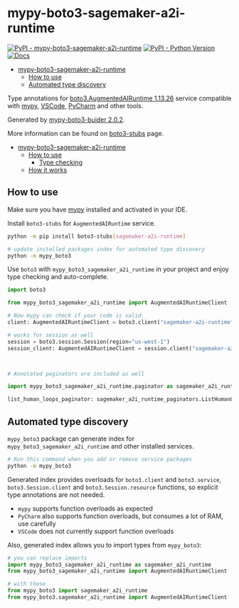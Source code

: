 # mypy-boto3-sagemaker-a2i-runtime

[![PyPI - mypy-boto3-sagemaker-a2i-runtime](https://img.shields.io/pypi/v/mypy-boto3-sagemaker-a2i-runtime.svg?color=blue)](https://pypi.org/project/mypy-boto3-sagemaker-a2i-runtime)
[![PyPI - Python Version](https://img.shields.io/pypi/pyversions/mypy-boto3-sagemaker-a2i-runtime.svg?color=blue)](https://pypi.org/project/mypy-boto3-sagemaker-a2i-runtime)
[![Docs](https://img.shields.io/readthedocs/mypy-boto3-builder.svg?color=blue)](https://mypy-boto3-builder.readthedocs.io/)

- [mypy-boto3-sagemaker-a2i-runtime](#mypy-boto3-sagemaker-a2i-runtime)
  - [How to use](#how-to-use)
  - [Automated type discovery](#automated-type-discovery)


Type annotations for
[boto3.AugmentedAIRuntime 1.13.26](https://boto3.amazonaws.com/v1/documentation/api/1.13.26/reference/services/sagemaker-a2i-runtime.html#AugmentedAIRuntime) service
compatible with [mypy](https://github.com/python/mypy), [VSCode](https://code.visualstudio.com/),
[PyCharm](https://www.jetbrains.com/pycharm/) and other tools.

Generated by [mypy-boto3-buider 2.0.2](https://github.com/vemel/mypy_boto3_builder).

More information can be found on [boto3-stubs](https://pypi.org/project/boto3-stubs/) page.

- [mypy-boto3-sagemaker-a2i-runtime](#mypy-boto3-sagemaker-a2i-runtime)
  - [How to use](#how-to-use)
    - [Type checking](#type-checking)
  - [How it works](#how-it-works)

## How to use

Make sure you have [mypy](https://github.com/python/mypy) installed and activated in your IDE.

Install `boto3-stubs` for `AugmentedAIRuntime` service.

```bash
python -m pip install boto3-stubs[sagemaker-a2i-runtime]

# update installed packages index for automated type discovery
python -m mypy_boto3
```

Use `boto3` with `mypy_boto3_sagemaker_a2i_runtime` in your project and enjoy type checking and auto-complete.

```python
import boto3

from mypy_boto3_sagemaker_a2i_runtime import AugmentedAIRuntimeClient

# Now mypy can check if your code is valid.
client: AugmentedAIRuntimeClient = boto3.client("sagemaker-a2i-runtime")

# works for session as well
session = boto3.session.Session(region="us-west-1")
session_client: AugmentedAIRuntimeClient = session.client("sagemaker-a2i-runtime")



# Annotated paginators are included as well

import mypy_boto3_sagemaker_a2i_runtime.paginator as sagemaker_a2i_runtime_paginators

list_human_loops_paginator: sagemaker_a2i_runtime_paginators.ListHumanLoopsPaginator = client.get_paginator("list_human_loops")
```

## Automated type discovery

`mypy_boto3` package can generate index for `mypy_boto3_sagemaker_a2i_runtime` and other installed services.

```bash
# Run this command when you add or remove service packages
python -m mypy_boto3
```

Generated index provides overloads for `boto3.client` and `boto3.service`,
`boto3.Session.client` and `boto3.Session.resource` functions,
so explicit type annotations are not needed.

- `mypy` supports function overloads as expected
- `PyCharm` also supports function overloads, but consumes a lot of RAM, use carefully
- `VSCode` does not currently support function overloads

Also, generated index allows you to import types from `mypy_boto3`:

```python
# you can replace imports
import mypy_boto3_sagemaker_a2i_runtime as sagemaker_a2i_runtime
from mypy_boto3_sagemaker_a2i_runtime import AugmentedAIRuntimeClient

# with these
from mypy_boto3 import sagemaker_a2i_runtime
from mypy_boto3.sagemaker_a2i_runtime import AugmentedAIRuntimeClient
```